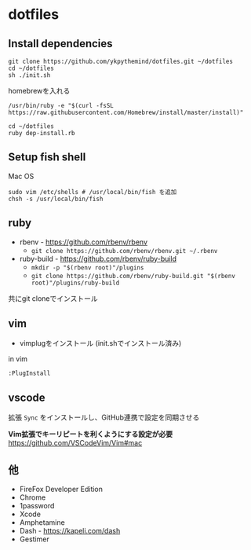 # dotfiles

## Install dependencies

```
git clone https://github.com/ykpythemind/dotfiles.git ~/dotfiles
cd ~/dotfiles
sh ./init.sh
```

homebrewを入れる

```
/usr/bin/ruby -e "$(curl -fsSL https://raw.githubusercontent.com/Homebrew/install/master/install)"
```

```
cd ~/dotfiles
ruby dep-install.rb
```

## Setup fish shell

Mac OS

```
sudo vim /etc/shells # /usr/local/bin/fish を追加
chsh -s /usr/local/bin/fish
```

## ruby

- rbenv - https://github.com/rbenv/rbenv
  - `git clone https://github.com/rbenv/rbenv.git ~/.rbenv`
- ruby-build - https://github.com/rbenv/ruby-build
  - `mkdir -p "$(rbenv root)"/plugins`
  - `git clone https://github.com/rbenv/ruby-build.git "$(rbenv root)"/plugins/ruby-build`

共にgit cloneでインストール

## vim

- vimplugをインストール (init.shでインストール済み)

in vim
```
:PlugInstall
```

## vscode

拡張 `Sync` をインストールし、GitHub連携で設定を同期させる

**Vim拡張でキーリピートを利くようにする設定が必要**
https://github.com/VSCodeVim/Vim#mac

## 他

- FireFox Developer Edition
- Chrome
- 1password
- Xcode
- Amphetamine
- Dash - https://kapeli.com/dash
- Gestimer
